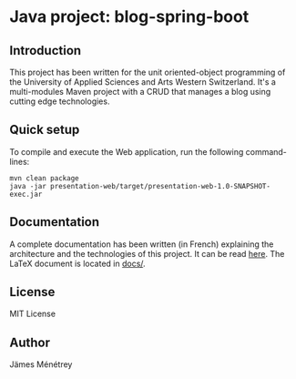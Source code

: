 # Java project: blog-spring-boot

## Introduction

This project has been written for the unit oriented-object programming of the University of Applied Sciences and Arts Western Switzerland.
It's a multi-modules Maven project with a CRUD that manages a blog using cutting edge technologies.

## Quick setup

To compile and execute the Web application, run the following command-lines:

```
mvn clean package
java -jar presentation-web/target/presentation-web-1.0-SNAPSHOT-exec.jar
```

## Documentation

A complete documentation has been written (in French) explaining the architecture and the technologies of this project. It can be read [here](documentation.pdf).
The LaTeX document is located in [docs/](docs/).

## License

MIT License

## Author

Jämes Ménétrey
